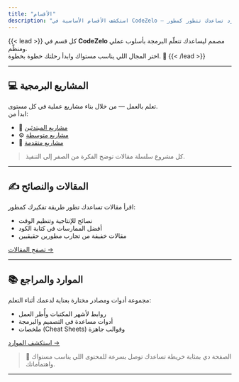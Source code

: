 ```yaml
---
title: "الأقسام"
description: "استكشف الأقسام الأساسية في CodeZelo — مشاريع عملية، مقالات، وموارد تساعدك تتطور كمطور."
---
```


{{< lead >}}
كل قسم في **CodeZelo** مصمم ليساعدك تتعلّم البرمجة بأسلوب عملي ومنظّم.  
اختر المجال اللي يناسب مستواك وابدأ رحلتك خطوة بخطوة. 🧭
{{< /lead >}}

---

## 💻 المشاريع البرمجية
تعلم بالعمل — من خلال بناء مشاريع عملية في كل مستوى.  
ابدأ من:
- 🧱 [مشاريع المبتدئين](/ar/categories/beginner-projects/)  
- ⚙️ [مشاريع متوسطة](/ar/categories/intermediate-projects/)  
- 🧩 [مشاريع متقدمة](/ar/categories/advanced-projects/)  

> كل مشروع سلسلة مقالات توضح الفكرة من الصفر إلى التنفيذ.

---

## ✍️ المقالات والنصائح
اقرأ مقالات تساعدك تطور طريقة تفكيرك كمطور:  
- نصائح للإنتاجية وتنظيم الوقت  
- أفضل الممارسات في كتابة الكود  
- مقالات خفيفة من تجارب مطورين حقيقيين  

[تصفح المقالات →](/ar/categories/articles-and-tips/)

---

## 📚 الموارد والمراجع
مجموعة أدوات ومصادر مختارة بعناية لدعمك أثناء التعلم:
- روابط لأشهر المكتبات وأُطر العمل  
- أدوات مساعدة في التصميم والبرمجة  
- ملخصات (Cheat Sheets) وقوالب جاهزة  

[استكشف الموارد →](/ar/categories/resources/)

> 🧭 الصفحة دي بمثابة خريطة تساعدك توصل بسرعة للمحتوى اللي يناسب مستواك واهتماماتك.

---